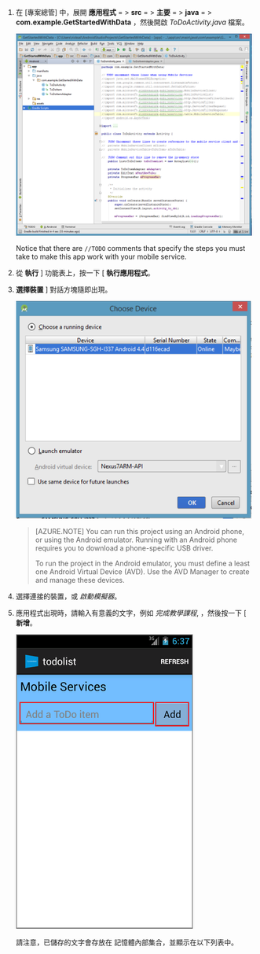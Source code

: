 1. 在 [專案總管] 中，展開 **應用程式** = > **src** = > **主要** = > **java** = > **com.example.GetStartedWithData** ，然後開啟 *ToDoActivity.java* 檔案。

    ![](./media/download-android-sample-code/mobile-services-android-studio-project.png)


    Notice that there are `//TODO` comments that specify the steps you must take to make this app work with your mobile service.

2. 從 **執行** ] 功能表上，按一下 [ **執行應用程式**。

3.  **選擇裝置** ] 對話方塊隨即出現。

    ![](./media/mobile-services-android-run-sample-code/android-studio-choose-device.png)



    > [AZURE.NOTE] You can run this project using an Android phone, or using the Android emulator. Running with an Android phone  requires you to download a phone-specific USB driver.
    >
    > To run the project in the Android emulator, you must define a least one Android Virtual Device (AVD). Use the AVD Manager to create and manage these devices.

4. 選擇連接的裝置，或 *啟動模擬器*。

5. 應用程式出現時，請輸入有意義的文字，例如 _完成教學課程_, ，然後按一下 [ **新增**。

    ![](./media/download-android-sample-code/mobile-quickstart-startup-android.png)

    請注意，已儲存的文字會存放在 記憶體內部集合，並顯示在以下列表中。
